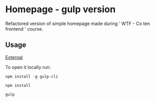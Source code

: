 
# Homepage - gulp version
Refactored version of simple homepage made during '  WTF - Co ten frontend ' course.
## Usage


[External](https://mateuszkornecki.github.io/homepage-gulp/)

To open it locally run:

`npm install -g gulp-cli`

`npm install`

`gulp`

